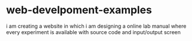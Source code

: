 # web-develpoment-examples
i am creating a website in which i am designing a online lab manual where every experiment is available with source code and input/output screen 
